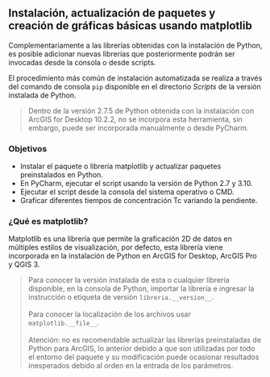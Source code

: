 ## Instalación, actualización de paquetes y creación de gráficas básicas usando matplotlib

Complementariamente a las librerías obtenidas con la instalación de Python, es posible adicionar nuevas librerías que posteriormente podrán ser invocadas desde la consola o desde scripts.

El procedimiento más común de instalación automatizada se realiza a través del comando de consola `pip` disponible en el directorio _Scripts_ de la versión instalada de Python. 

> Dentro de la versión 2.7.5 de Python obtenida con la instalación con ArcGIS for Desktop 10.2.2, no se incorpora esta herramienta, sin embargo, puede ser incorporada manualmente o desde PyCharm.


### Objetivos

* Instalar el paquete o librería matplotlib y actualizar paquetes preinstalados en Python.
* En PyCharm, ejecutar el script usando la versión de Python 2.7 y 3.10.
* Ejecutar el script desde la consola del sistema operativo o CMD.
* Graficar diferentes tiempos de concentración Tc variando la pendiente.


### ¿Qué es matplotlib?

Matplotlib es una librería que permite la graficación 2D de datos en múltiples estilos de visualización, por defecto, esta librería viene incorporada en la instalación de Python en ArcGIS for Desktop, ArcGIS Pro y QGIS 3.

> Para conocer la versión instalada de esta o cualquier librería disponible, en la consola de Python, importar la librería e ingresar la instrucción o etiqueta de versión `libreria.__version__`.<br><br>
> Para conocer la localización de los archivos usar `matplotlib.__file__`.<br><br>
> Atención: no es recomendable actualizar las librerías preinstaladas de Python para ArcGIS, lo anterior debido a que son utilizadas por todo el entorno del paquete y su modificación puede ocasionar resultados inesperados debido al orden en la entrada de los parámetros.
